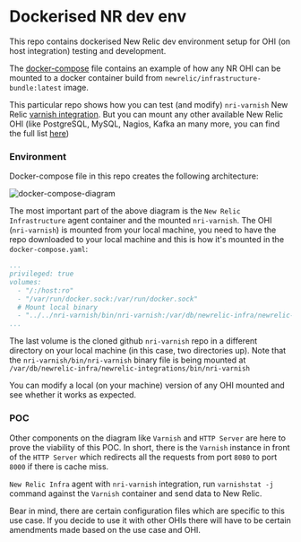 # Dockerised NR dev env
This repo contains dockerised New Relic dev environment setup for OHI (on host integration)
testing and development.

The [docker-compose](/docker-compose.yaml) file contains an example of how any NR OHI can be mounted to a docker container
build from `newrelic/infrastructure-bundle:latest` image.

This particular repo shows how you can test (and modify) `nri-varnish` New Relic [varnish integration](https://github.com/newrelic/nri-varnish).
But you can mount any other available New Relic OHI (like PostgreSQL, MySQL, Nagios, Kafka an many more, you can find the full list [here](https://docs.newrelic.com/docs/infrastructure/host-integrations/host-integrations-list/))

### Environment
Docker-compose file in this repo creates the following architecture:

![docker-compose-diagram](https://user-images.githubusercontent.com/6328360/144242659-7ba8005f-c2e8-445f-afa3-e7467b6f04cc.png)

The most important part of the above diagram is the `New Relic Infrastructure` agent container and the mounted `nri-varnish`. 
The OHI (`nri-varnish`) is mounted from your local machine, you need to have the repo downloaded to your local machine and this is how it's mounted in the `docker-compose.yaml`:

```yaml
...
privileged: true
volumes:
  - "/:/host:ro"
  - "/var/run/docker.sock:/var/run/docker.sock"
  # Mount local binary
  - "../../nri-varnish/bin/nri-varnish:/var/db/newrelic-infra/newrelic-integrations/bin/nri-varnish"
...
```
The last volume is the cloned github `nri-varnish` repo in a different directory on your local machine (in this case, two directories up).
Note that the `nri-varnish/bin/nri-varnish` binary file is being mounted at `/var/db/newrelic-infra/newrelic-integrations/bin/nri-varnish`

You can modify a local (on your machine) version of any OHI mounted and see whether it works as expected.

### POC

Other components on the diagram like `Varnish` and `HTTP Server` are here to prove the viability of this POC.
In short, there is the `Varnish` instance in front of the `HTTP Server` which redirects all the requests from port `8080` to port `8000` if there is cache miss.

`New Relic Infra` agent with `nri-varnish` integration, run `varnishstat -j` command against the `Varnish` container and send data to New Relic.

Bear in mind, there are certain configuration files which are specific to this use case. 
If you decide to use it with other OHIs there will have to be certain amendments made based on the use case and OHI.